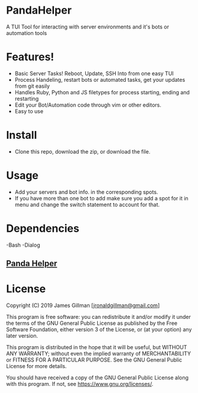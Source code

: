 # PandaHelper
A TUI Tool for interacting with server environments and it's bots or automation tools

# Features!
- Basic Server Tasks! Reboot, Update, SSH Into from one easy TUI
- Process Handeling, restart bots or automated tasks, get your updates from git easily
- Handles Ruby, Python and JS filetypes for process starting, ending and restarting
- Edit your Bot/Automation code through vim or other editors.
- Easy to use

# Install
- Clone this repo, download the zip, or download the file.

# Usage
- Add your servers and bot info. in the corresponding spots.
- If you have more than one bot to add make sure you add a spot for it in menu and change the switch statement to account for that.
 

# Dependencies
-Bash
-Dialog
## [Panda Helper](https://aapks.com/apk/panda-helper/)


# License
Copyright (C) 2019  James Gillman [jronaldgillman@gmail.com]

This program is free software: you can redistribute it and/or modify
it under the terms of the GNU General Public License as published by
the Free Software Foundation, either version 3 of the License, or
(at your option) any later version.

This program is distributed in the hope that it will be useful,
but WITHOUT ANY WARRANTY; without even the implied warranty of
MERCHANTABILITY or FITNESS FOR A PARTICULAR PURPOSE.  See the
GNU General Public License for more details.

You should have received a copy of the GNU General Public License
along with this program.  If not, see <https://www.gnu.org/licenses/>.
